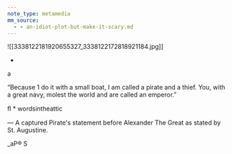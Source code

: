 ```yaml
---
note_type: metamedia
mm_source:
  - - an-idiot-plot-but-make-it-scary.md
---
```


![[3338122181920655327_3338122172818921184.jpg]]

-

a

“Because 1 do it with a small
boat, I am called a pirate and
a thief. You, with a great navy,
molest the world and are
called an emperor.”

ﬂ * wordsintheattic

— A captured Pirate's statement before
Alexander The Great as stated by St. Augustine.

_aP® S

